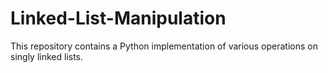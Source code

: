 # Linked-List-Manipulation
This repository contains a Python implementation of various operations on singly linked lists.
